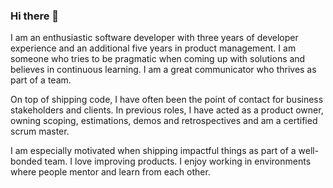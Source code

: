 ### Hi there 👋

I am an enthusiastic software developer with three years of developer experience and an additional five years in product management. I am someone who tries to be pragmatic when coming up with solutions and believes in continuous learning. I am a great communicator who thrives as part of a team.   

On top of shipping code, I have often been the point of contact for business stakeholders and clients. In previous roles, I have acted as a product owner, owning scoping, estimations, demos and retrospectives and am a certified scrum master. 

I am especially motivated when shipping impactful things as part of a well-bonded team. I love improving products. I enjoy working in environments where people mentor and learn from each other.

